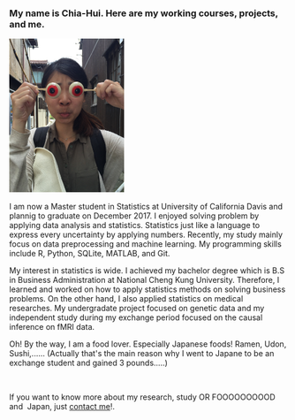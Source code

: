 
<h3>  My name is Chia-Hui. Here are my working courses, projects, and me. </h3>

<img src="/fig/IMG_4593.jpg" class="wrap align-left" alt="Profile Image" style="width:208px;height:278px;"> 
<p>
I am now a Master student in Statistics at University of California Davis and plannig to graduate on December 2017. I enjoyed solving problem by applying data analysis and statistics. Statistics just like a language  to express  every uncertainty by applying numbers. Recently, my study mainly focus on data preprocessing and machine learning. My programming skills include R, Python, SQLite, MATLAB, and Git.
</p>

<p>
My interest in statistics is wide. I achieved my bachelor degree which is B.S in Business Administration at National Cheng Kung University. Therefore, I learned and worked on how to apply statistics methods on solving business problems. On the other hand, I also applied statistics on medical researches. My undergradate project focused on genetic data and my independent study during my exchange period focused on the causal inference on fMRI data. 
</p>

<p>
Oh! By the way, I am a food lover. Especially Japanese foods! Ramen, Udon, Sushi,...... (Actually that's the main reason why I went to Japane to be an exchange student and gained 3 pounds.....)
</p>
<br>

<p>
If you want to know more about my research, study OR FOOOOOOOOOD and  Japan, just 
<a href="mailto:aenni0409@gmail.com?Subject=Hello" target="_top">contact me</a>!.
</p>

